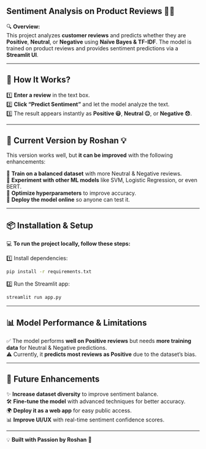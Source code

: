 ## **Sentiment Analysis on Product Reviews 📝✨**  

🔍 **Overview:**  
This project analyzes **customer reviews** and predicts whether they are **Positive**, **Neutral**, or **Negative** using **Naïve Bayes & TF-IDF**. The model is trained on product reviews and provides sentiment predictions via a **Streamlit UI**.  

---

## **🚀 How It Works?**  
1️⃣ **Enter a review** in the text box.  
2️⃣ **Click “Predict Sentiment”** and let the model analyze the text.  
3️⃣ The result appears instantly as **Positive 😃**, **Neutral 😐**, or **Negative 😞**.  

---

## **📌 Current Version by Roshan 💡**  
This version works well, but **it can be improved** with the following enhancements:  

🔹 **Train on a balanced dataset** with more Neutral & Negative reviews.  
🔹 **Experiment with other ML models** like SVM, Logistic Regression, or even BERT.  
🔹 **Optimize hyperparameters** to improve accuracy.  
🔹 **Deploy the model online** so anyone can test it.  

---

## **📦 Installation & Setup**  
💻 **To run the project locally, follow these steps:**   

1️⃣ Install dependencies:  
```bash
pip install -r requirements.txt
```  

2️⃣ Run the Streamlit app:  
```bash
streamlit run app.py
```  

---

## **📊 Model Performance & Limitations**  
✅ The model performs **well on Positive reviews** but needs **more training data** for Neutral & Negative predictions.  
⚠️ Currently, it **predicts most reviews as Positive** due to the dataset’s bias.  

---

## **🔮 Future Enhancements**  
✨ **Increase dataset diversity** to improve sentiment balance.  
🛠️ **Fine-tune the model** with advanced techniques for better accuracy.  
🌍 **Deploy it as a web app** for easy public access.  
📊 **Improve UI/UX** with real-time sentiment confidence scores.  

---

💡 **Built with Passion by Roshan** 🚀  
